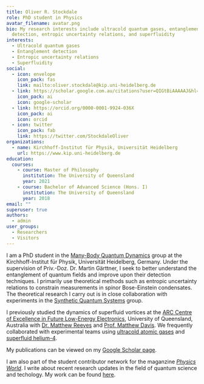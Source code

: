 ```yaml
---
title: Oliver R. Stockdale
role: PhD student in Physics
avatar_filename: avatar.png
bio: My research interests include ultracold quantum gases, entanglement
  detection, entropic uncertainty relations, and superfluidity
interests:
  - Ultracold quantum gases
  - Entanglement detection
  - Entropic uncertainty relations
  - Superfluidity
social:
  - icon: envelope
    icon_pack: fas
    link: mailto:oliver.stockdale@kip.uni-heidelberg.de
  - link: https://scholar.google.com.au/citations?user=QIGtBiAAAAAJ&hl=en
    icon_pack: ai
    icon: google-scholar
  - link: https://orcid.org/0000-0001-9924-036X
    icon_pack: ai
    icon: orcid
  - icon: twitter
    icon_pack: fab
    link: https://twitter.com/StockdaleOliver
organizations:
  - name: Kirchhoff-Institut für Physik, Universität Heidelberg
    url: https://www.kip.uni-heidelberg.de
education:
  courses:
    - course: Master of Philosophy
      institution: The University of Queensland
      year: 2021
    - course: Bachelor of Advanced Science (Hons. I)
      institution: The University of Queensland
      year: 2018
email: ""
superuser: true
authors:
  - admin
user_groups:
  - Researchers
  - Visitors
---
```

I am a PhD student in the [Many-Body Quantum Dynamics](https://mbqd.de) group at the Kirchhoff-Institut für Physik, Universität Heidelberg, Germany. Under the supervision of Priv.-Doz. Dr. Martin Gärttner, I seek to better understand the entanglement of quantum fields and improve upon their detection techniques. I primarily use theoretical methods such as entropic uncertainty relations to constrain measurements in spinor Bose-Einstein condensates. The theoretical research I carry out is in close collaboration with experiments in the [Synthetic Quantum Systems](https://synqs.org) group.

I previously studied the dynamics of superfluid vortices at the [ARC Centre of Excellence in Future Low-Energy Electronics](https://www.fleet.org.au), University of Queensland, Australia with [Dr. Matthew Reeves](https://researchers.uq.edu.au/researcher/16962) and [Prof. Matthew Davis](https://researchers.uq.edu.au/researcher/1134). We frequently collaborated with experimental teams using [ultracold atomic gases](https://bec.equs.org) and [superfluid helium-4](http://www.physics.uq.edu.au/QOlab/index.html).

My publications can be viewed on my [Google Scholar page](https://scholar.google.com.au/citations?user=QIGtBiAAAAAJ&hl=en).

I am also part of the student contributor network for the maganzine [*Physics World*](https://physicsworld.com). I write about recent research updates in the field  of quantum science and techology. My work can be found [here](https://physicsworld.com/author/oliver-stockdale/).
